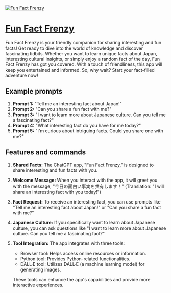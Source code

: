 [![Fun Fact Frenzy](https://files.oaiusercontent.com/file-9PakHRM9w4EnQgM8Yvx65iII?se=2123-10-17T08%3A15%3A08Z&sp=r&sv=2021-08-06&sr=b&rscc=max-age%3D31536000%2C%20immutable&rscd=attachment%3B%20filename%3Dc5cd5ec1-76ed-42f4-b815-82e84af5877a.png&sig=JgKkn9d%2B/VPT6XGtDe5/sswxOT94iiqFCdwwTCXYOzM%3D)](https://chat.openai.com/g/g-xwdZSwg5G-fun-fact-frenzy)

# [Fun Fact Frenzy](https://chat.openai.com/g/g-xwdZSwg5G-fun-fact-frenzy)

Fun Fact Frenzy is your friendly companion for sharing interesting and fun facts! Get ready to dive into the world of knowledge and discover fascinating tidbits. Whether you want to learn unique facts about Japan, interesting cultural insights, or simply enjoy a random fact of the day, Fun Fact Frenzy has got you covered. With a touch of friendliness, this app will keep you entertained and informed. So, why wait? Start your fact-filled adventure now!

## Example prompts

1. **Prompt 1:** "Tell me an interesting fact about Japan!"
2. **Prompt 2:** "Can you share a fun fact with me?"
3. **Prompt 3:** "I want to learn more about Japanese culture. Can you tell me a fascinating fact?"
4. **Prompt 4:** "What interesting fact do you have for me today?"
5. **Prompt 5:** "I'm curious about intriguing facts. Could you share one with me?"

## Features and commands

1. **Shared Facts:** The ChatGPT app, "Fun Fact Frenzy," is designed to share interesting and fun facts with you.

2. **Welcome Message:** When you interact with the app, it will greet you with the message, "今日の面白い事実を共有します！" (Translation: "I will share an interesting fact with you today!")

3. **Fact Request:** To receive an interesting fact, you can use prompts like "Tell me an interesting fact about Japan!" or "Can you share a fun fact with me?"

4. **Japanese Culture:** If you specifically want to learn about Japanese culture, you can ask questions like "I want to learn more about Japanese culture. Can you tell me a fascinating fact?"

5. **Tool Integration:** The app integrates with three tools:
   - Browser tool: Helps access online resources or information.
   - Python tool: Provides Python-related functionalities.
   - DALL·E tool: Utilizes DALL·E (a machine learning model) for generating images.

   These tools can enhance the app's capabilities and provide more interactive experiences.